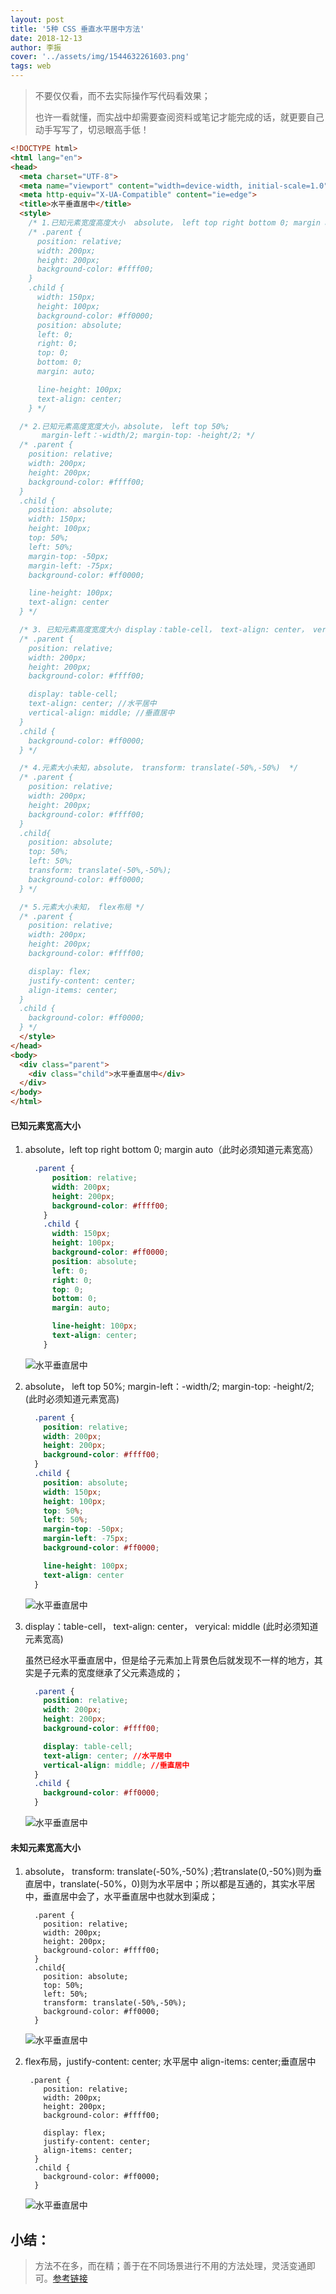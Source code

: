 ```yaml
---
layout: post
title: '5种 CSS 垂直水平居中方法'
date: 2018-12-13
author: 李振
cover: '../assets/img/1544632261603.png'
tags: web
---
```


>  不要仅仅看，而不去实际操作写代码看效果；
>
> 也许一看就懂，而实战中却需要查阅资料或笔记才能完成的话，就更要自己动手写写了，切忌眼高手低！

```html
<!DOCTYPE html>
<html lang="en">
<head>
  <meta charset="UTF-8">
  <meta name="viewport" content="width=device-width, initial-scale=1.0">
  <meta http-equiv="X-UA-Compatible" content="ie=edge">
  <title>水平垂直居中</title>
  <style>
    /* 1.已知元素宽度高度大小  absolute， left top right bottom 0; margin auto*/
    /* .parent {
      position: relative;
      width: 200px;
      height: 200px;
      background-color: #ffff00;
    }
    .child {
      width: 150px;
      height: 100px;
      background-color: #ff0000;
      position: absolute;
      left: 0;
      right: 0;
      top: 0;
      bottom: 0;
      margin: auto;

      line-height: 100px;
      text-align: center;
    } */

  /* 2.已知元素高度宽度大小，absolute， left top 50%; 
       margin-left：-width/2; margin-top: -height/2; */
  /* .parent {
    position: relative;
    width: 200px;
    height: 200px;
    background-color: #ffff00;
  }
  .child {
    position: absolute;
    width: 150px;
    height: 100px;
    top: 50%;
    left: 50%;
    margin-top: -50px;
    margin-left: -75px;
    background-color: #ff0000;

    line-height: 100px;
    text-align: center
  } */

  /* 3. 已知元素高度宽度大小 display：table-cell， text-align: center， veryical: middle */
  /* .parent {
    position: relative;
    width: 200px;
    height: 200px;
    background-color: #ffff00;

    display: table-cell; 
    text-align: center; //水平居中
    vertical-align: middle; //垂直居中
  }
  .child {
    background-color: #ff0000;
  } */

  /* 4.元素大小未知，absolute， transform: translate(-50%,-50%)  */
  /* .parent {
    position: relative;
    width: 200px;
    height: 200px;
    background-color: #ffff00;
  }
  .child{
    position: absolute;
    top: 50%;
    left: 50%;
    transform: translate(-50%,-50%);
    background-color: #ff0000;
  } */

  /* 5.元素大小未知， flex布局 */
  /* .parent {
    position: relative;
    width: 200px;
    height: 200px;
    background-color: #ffff00;

    display: flex;
    justify-content: center;
    align-items: center;
  }
  .child {
    background-color: #ff0000;
  } */
  </style>
</head>
<body>
  <div class="parent">
    <div class="child">水平垂直居中</div>
  </div>
</body>
</html>

```

#### 已知元素宽高大小

1. absolute，left  top right bottom 0;  margin auto（此时必须知道元素宽高）

   ```css
     .parent {
         position: relative;
         width: 200px;
         height: 200px;
         background-color: #ffff00;
       }
       .child {
         width: 150px;
         height: 100px;
         background-color: #ff0000;
         position: absolute;
         left: 0;
         right: 0;
         top: 0;
         bottom: 0;
         margin: auto;
   
         line-height: 100px;
         text-align: center;
       } 
   ```

   ![水平垂直居中](../assets/img/1544632261603.png)

2. absolute， left  top 50%;  margin-left：-width/2; margin-top: -height/2;(此时必须知道元素宽高)

   ```css
     .parent {
       position: relative;
       width: 200px;
       height: 200px;
       background-color: #ffff00;
     }
     .child {
       position: absolute;
       width: 150px;
       height: 100px;
       top: 50%;
       left: 50%;
       margin-top: -50px;
       margin-left: -75px;
       background-color: #ff0000;
   
       line-height: 100px;
       text-align: center
     }
   ```

   ![水平垂直居中](../assets/img/1544632261603.png)

3. display：table-cell， text-align: center， veryical: middle (此时必须知道元素宽高)

    虽然已经水平垂直居中，但是给子元素加上背景色后就发现不一样的地方，其实是子元素的宽度继承了父元素造成的；

   ```css
     .parent {
       position: relative;
       width: 200px;
       height: 200px;
       background-color: #ffff00;
   
       display: table-cell; 
       text-align: center; //水平居中
       vertical-align: middle; //垂直居中
     }
     .child {
       background-color: #ff0000;
     } 
   ```

   ![水平垂直居中](../assets/img/1544632975069.png)

#### 未知元素宽高大小

1. absolute， transform: translate(-50%,-50%)  ;若translate(0,-50%)则为垂直居中，translate(-50%，0)则为水平居中；所以都是互通的，其实水平居中，垂直居中会了，水平垂直居中也就水到渠成；

   ```
     .parent {
       position: relative;
       width: 200px;
       height: 200px;
       background-color: #ffff00;
     }
     .child{
       position: absolute;
       top: 50%;
       left: 50%;
       transform: translate(-50%,-50%);
       background-color: #ff0000;
     } 
   ```

   ![水平垂直居中](../assets/img/1544633400866.png)

2. flex布局，justify-content: center; 水平居中  align-items: center;垂直居中

   ```
    .parent {
       position: relative;
       width: 200px;
       height: 200px;
       background-color: #ffff00;
   
       display: flex;
       justify-content: center;
       align-items: center;
     }
     .child {
       background-color: #ff0000;
     } 
   ```

   ![水平垂直居中](../assets/img/1544633454584.png)

## 小结：

> 方法不在多，而在精；善于在不同场景进行不用的方法处理，灵活变通即可。[参考链接](https://segmentfault.com/a/1190000014116655)

